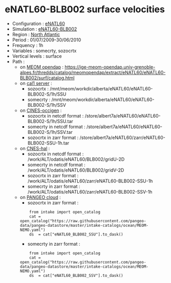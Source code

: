 # eNATL60-BLB002 surface velocities

 - Configuration : [eNATL60](https://github.com/AurelieAlbert/extractions/blob/main/simulations/enatl60.md)
 - Simulation : [eNATL60-BLB002](https://github.com/AurelieAlbert/extractions/blob/main/simulations/enatl60-blb002.md)
 - Region : [North Atlantic](https://github.com/AurelieAlbert/extractions/blob/main/regions/eNATL.md)
 - Period : 01/07/2009-30/06/2010
 - Frequency : 1h
 - Variables : somecrty, sozocrtx
 - Vertical levels : surface
 - Path : 
   - on [MEOM opendap](https://github.com/AurelieAlbert/extractions/tree/main/platforms) : https://ige-meom-opendap.univ-grenoble-alpes.fr/thredds/catalog/meomopendap/extract/eNATL60/eNATL60-BLB002/surf/catalog.html
   - on [cal1 server](https://github.com/AurelieAlbert/extractions/blob/main/platforms/cal1.md) : 
       - sozocrtx : /mnt/meom/workdir/alberta/eNATL60/eNATL60-BLB002-S/1h/SSU
       - somecrty : /mnt/meom/workdir/alberta/eNATL60/eNATL60-BLB002-S/1h/SSV
   - on [CINES-occigen](https://github.com/AurelieAlbert/extractions/blob/main/platforms/occigen.md) :
       - sozocrtx in netcdf format : /store/albert7a/eNATL60/eNATL60-BLB002-S/1h/SSU.tar
       - somecrty in netcdf format : /store/albert7a/eNATL60/eNATL60-BLB002-S/1h/SSV.tar
       - sozocrtx in zarr format : /store/albert7a/eNATL60/zarr/eNATL60-BLB002-SSU-1h.tar
   - on [CNES-hal](https://github.com/AurelieAlbert/extractions/blob/main/platforms/hal.md) :
       - sozocrtx in netcdf format : /work/ALT/odatis/eNATL60/BLB002/gridU-2D
       - somecrty in netcdf format : /work/ALT/odatis/eNATL60/BLB002/gridV-2D
       - sozocrtx in zarr format : /work/ALT/odatis/eNATL60/zarr/eNATL60-BLB002-SSU-1h
       - somecrty in zarr format : /work/ALT/odatis/eNATL60/zarr/eNATL60-BLB002-SSV-1h      
   - on [PANGEO cloud](https://github.com/AurelieAlbert/extractions/blob/main/platforms/pangeo.md) :                 
       - sozocrtx in zarr format : 
       ```
           from intake import open_catalog
           cat = open_catalog("https://raw.githubusercontent.com/pangeo-data/pangeo-datastore/master/intake-catalogs/ocean/MEOM-NEMO.yaml")
           ds  = cat["eNATL60_BLB002_SSU"].to_dask()
       ```
       - somecrty in zarr format : 
       ```
           from intake import open_catalog
           cat = open_catalog("https://raw.githubusercontent.com/pangeo-data/pangeo-datastore/master/intake-catalogs/ocean/MEOM-NEMO.yaml")
           ds  = cat["eNATL60_BLB002_SSV"].to_dask()
       ```
